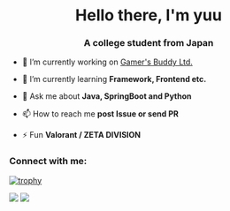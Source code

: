 <h1 align="center">Hello there, I'm yuu</h1>
<h3 align="center">A college student from Japan</h3>

- 🔭 I’m currently working on [Gamer's Buddy Ltd.](https://www.gamers-buddy.com)

- 🌱 I’m currently learning **Framework, Frontend etc.**

- 💬 Ask me about **Java, SpringBoot and Python**

- 📫 How to reach me **post Issue or send PR**

- ⚡ Fun **Valorant / ZETA DIVISION**

<h3 align="left">Connect with me:</h3>
<p align="left">
</p>

[![trophy](https://github-profile-trophy.vercel.app/?username=xrozl&theme=gruvbox)](https://github.com/ryo-ma/github-profile-trophy)

[![](https://activity-graph.herokuapp.com/graph?username=xrozl&theme=github)](https://activity-graph.herokuapp.com/graph?username=xrozl&theme=github)
[![](https://github-readme-streak-stats.herokuapp.com/?user=xrozl&theme=dark)](https://github-readme-streak-stats.herokuapp.com/?user=xrozl&theme=dark)
